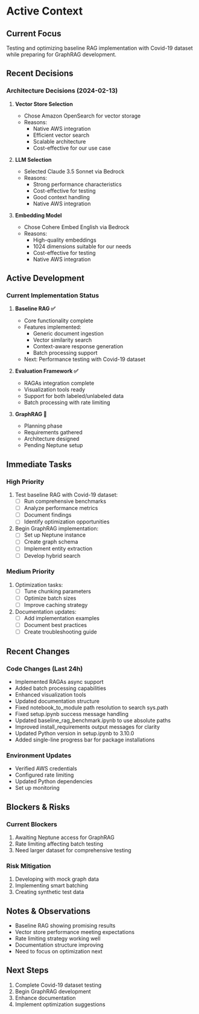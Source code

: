# Active Context

## Current Focus
Testing and optimizing baseline RAG implementation with Covid-19 dataset while preparing for GraphRAG development.

## Recent Decisions

### Architecture Decisions (2024-02-13)
1. **Vector Store Selection**
   - Chose Amazon OpenSearch for vector storage
   - Reasons:
     - Native AWS integration
     - Efficient vector search
     - Scalable architecture
     - Cost-effective for our use case

2. **LLM Selection**
   - Selected Claude 3.5 Sonnet via Bedrock
   - Reasons:
     - Strong performance characteristics
     - Cost-effective for testing
     - Good context handling
     - Native AWS integration

3. **Embedding Model**
   - Chose Cohere Embed English via Bedrock
   - Reasons:
     - High-quality embeddings
     - 1024 dimensions suitable for our needs
     - Cost-effective for testing
     - Native AWS integration

## Active Development

### Current Implementation Status
1. **Baseline RAG ✅**
   - Core functionality complete
   - Features implemented:
     - Generic document ingestion
     - Vector similarity search
     - Context-aware response generation
     - Batch processing support
   - Next: Performance testing with Covid-19 dataset

2. **Evaluation Framework ✅**
   - RAGAs integration complete
   - Visualization tools ready
   - Support for both labeled/unlabeled data
   - Batch processing with rate limiting

3. **GraphRAG 🚧**
   - Planning phase
   - Requirements gathered
   - Architecture designed
   - Pending Neptune setup

## Immediate Tasks

### High Priority
1. Test baseline RAG with Covid-19 dataset:
   - [ ] Run comprehensive benchmarks
   - [ ] Analyze performance metrics
   - [ ] Document findings
   - [ ] Identify optimization opportunities

2. Begin GraphRAG implementation:
   - [ ] Set up Neptune instance
   - [ ] Create graph schema
   - [ ] Implement entity extraction
   - [ ] Develop hybrid search

### Medium Priority
1. Optimization tasks:
   - [ ] Tune chunking parameters
   - [ ] Optimize batch sizes
   - [ ] Improve caching strategy

2. Documentation updates:
   - [ ] Add implementation examples
   - [ ] Document best practices
   - [ ] Create troubleshooting guide

## Recent Changes

### Code Changes (Last 24h)
- Implemented RAGAs async support
- Added batch processing capabilities
- Enhanced visualization tools
- Updated documentation structure
- Fixed notebook_to_module path resolution to search sys.path
- Fixed setup.ipynb success message handling
- Updated baseline_rag_benchmark.ipynb to use absolute paths
- Improved install_requirements output messages for clarity
- Updated Python version in setup.ipynb to 3.10.0
- Added single-line progress bar for package installations

### Environment Updates
- Verified AWS credentials
- Configured rate limiting
- Updated Python dependencies
- Set up monitoring

## Blockers & Risks

### Current Blockers
1. Awaiting Neptune access for GraphRAG
2. Rate limiting affecting batch testing
3. Need larger dataset for comprehensive testing

### Risk Mitigation
1. Developing with mock graph data
2. Implementing smart batching
3. Creating synthetic test data

## Notes & Observations
- Baseline RAG showing promising results
- Vector store performance meeting expectations
- Rate limiting strategy working well
- Documentation structure improving
- Need to focus on optimization next

## Next Steps
1. Complete Covid-19 dataset testing
2. Begin GraphRAG development
3. Enhance documentation
4. Implement optimization suggestions

